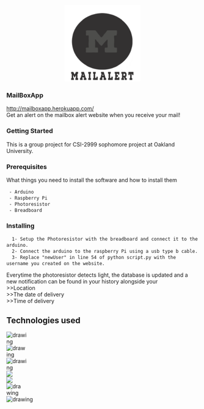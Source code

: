 
<p align="center">
  <img src="https://github.com/tarek-sanat/MailboxApp/blob/main/views/images/icon.png?raw=true" width="200"/>
</p>


### MailBoxApp

http://mailboxapp.herokuapp.com/  <br/>
Get an alert on the mailbox alert website when you receive your mail!

### Getting Started
This is a group project for CSI-2999 sophomore project at Oakland University.

### Prerequisites

What things you need to install the software and how to install them

```
 - Arduino
 - Raspberry Pi
 - Photoresistor
 - Breadboard
```

### Installing


```
  1- Setup the Photoresistor with the breadboard and connect it to the arduino.
  2- Connect the arduino to the raspberry Pi using a usb type b cable.
  3- Replace "newUser" in line 54 of python script.py with the username you created on the website.
```
Everytime the photoresistor detects light, the database is updated and a new notification can be found in your history alongside your <br/>
        >>Location <br/>>>The date of delivery <br/>>>Time of delivery

## Technologies used







<div class="row">
  <div class="column">
    <img align="left" src="https://upload.wikimedia.org/wikipedia/commons/thumb/d/d9/Node.js_logo.svg/1200px-Node.js_logo.svg.png" alt="drawing" width="60"/>
  </div>
  <div class="column">
    <img align="left" src="https://upload.wikimedia.org/wikipedia/commons/thumb/9/99/Unofficial_JavaScript_logo_2.svg/1200px-Unofficial_JavaScript_logo_2.svg.png" alt="drawing" width="50"/>
  </div>
  <div class="column">
    <img align="left" src="https://www.python.org/static/opengraph-icon-200x200.png" alt="drawing" width="60"/>
  </div>
  <div class="column">
    <img align="left" src="https://upload.wikimedia.org/wikipedia/commons/thumb/1/18/ISO_C%2B%2B_Logo.svg/1200px-ISO_C%2B%2B_Logo.svg.png" width="50"/>
  </div>
  <div class="column">
    <img align="left" src="https://upload.wikimedia.org/wikipedia/commons/thumb/6/61/HTML5_logo_and_wordmark.svg/1200px-HTML5_logo_and_wordmark.svg.png" width="60"/>
  </div>
  <div class="column">
    <img align="left" src="https://upload.wikimedia.org/wikipedia/commons/thumb/d/d5/CSS3_logo_and_wordmark.svg/1200px-CSS3_logo_and_wordmark.svg.png" alt="drawing" width="40"/>
  </div>
  <div class="column">
    <img align="left" src="https://miro.medium.com/max/824/1*9RqBEDU9Mbg6XM8O6d7Q9A.png" alt="drawing" width="100"/>
  </div>
</div>
